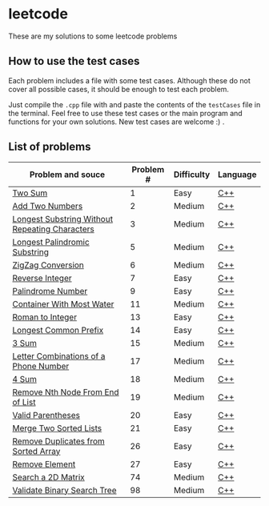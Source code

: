 # leetcode
These are my solutions to some leetcode problems

## How to use the test cases
Each problem includes a file with some test cases. Although these do not cover all possible cases, it should be enough to test each problem.

Just compile the `.cpp` file with and paste the contents of the `testCases` file in the terminal. Feel free to use these test cases or the main program and functions for your own solutions. New test cases are welcome :) .

## List of problems

|Problem and souce |Problem # |Difficulty|Language|
|---|---|---|---|
|[Two Sum](https://leetcode.com/problems/two-sum/)|1|Easy|[C++](leetcode/cpp/1-TwoSum/1-TwoSum.cpp)|
|[Add Two Numbers](https://leetcode.com/problems/add-two-numbers/)|2|Medium|[C++](leetcode/cpp/2-AddTwoNumbers/2-AddTwoNumbers.cpp)|
|[Longest Substring Without Repeating Characters](https://leetcode.com/problems/longest-substring-without-repeating-characters/)|3|Medium|[C++](leetcode/cpp/3-LongestSubstringWithoutRepeatingCharacters/3-LongestSubstringWithoutRepeatingCharacters.cpp)|
|[Longest Palindromic Substring](https://leetcode.com/problems/longest-palindromic-substring/)|5|Medium|[C++](leetcode/cpp/5-LongestPalindromicSubstring/5-LongestPalindromicSubstring.cpp)|
|[ZigZag Conversion](https://leetcode.com/problems/zigzag-conversion/)|6|Medium|[C++](leetcode/cpp/6-ZigZagConversion/6-ZigZagConversion.cpp)|
|[Reverse Integer](https://leetcode.com/problems/reverse-integer/)|7|Easy|[C++](leetcode/cpp/7-ReverseInteger/7-ReverseInteger.cpp)|
|[Palindrome Number](https://leetcode.com/problems/palindrome-number/submissions/)|9|Easy|[C++](leetcode/cpp/9-PalindromeNumber/9-PalindromeNumber.cpp)|
|[Container With Most Water](https://leetcode.com/problems/container-with-most-water/submissions/)|11|Medium|[C++](leetcode/cpp/11-ContainerWithMostWater/11-ContainerWithMostWater.cpp)|
|[Roman to Integer](https://leetcode.com/problems/roman-to-integer/)|13|Easy|[C++](leetcode/cpp/13-RomanToInteger/13-RomanToInteger.cpp)|
|[Longest Common Prefix](https://leetcode.com/problems/longest-common-prefix/)|14|Easy|[C++](leetcode/cpp/14-LongestCommonPrefix/14-LongestCommonPrefix.cpp)|
|[3 Sum](https://leetcode.com/problems/3sum/)|15|Medium|[C++](leetcode/cpp/15-3Sum/15-3Sum.cpp)|
|[Letter Combinations of a Phone Number](https://leetcode.com/problems/letter-combinations-of-a-phone-number/)|17|Medium|[C++](leetcode/cpp/17-LetterCombinationsOfAPhoneNumber/17-LetterCombinationsOfAPhoneNumber.cpp)|
|[4 Sum](https://leetcode.com/problems/4sum/)|18|Medium|[C++](leetcode/cpp/18-4Sum/18-4Sum.cpp)|
|[Remove Nth Node From End of List](https://leetcode.com/problems/remove-nth-node-from-end-of-list/)|19|Medium|[C++](leetcode/cpp/19-RemoveNthNodeFromEndOfList/19-RemoveNthNodeFromEndOfList.cpp)|
|[Valid Parentheses](https://leetcode.com/problems/valid-parentheses/)|20|Easy|[C++](leetcode/cpp/20-ValidParentheses/20-ValidParentheses.cpp)|
|[Merge Two Sorted Lists](https://leetcode.com/problems/merge-two-sorted-lists/)|21|Easy|[C++](leetcode/cpp/21-MergeTwoSortedLists/21-MergeTwoSortedLists.cpp)|
|[Remove Duplicates from Sorted Array](https://leetcode.com/problems/remove-duplicates-from-sorted-array/)|26|Easy|[C++](leetcode/cpp/26-RemoveDuplicatesFromSortedArray/26-RemoveDuplicatesFromSortedArray.cpp)|
|[Remove Element](https://leetcode.com/problems/remove-element/)|27|Easy|[C++](leetcode/cpp/27-RemoveElement/27-RemoveElement.cpp)|
|[Search a 2D Matrix](https://leetcode.com/problems/search-a-2d-matrix/)|74|Medium|[C++](leetcode/cpp/74-SearchA2DMatrix/74-SearchA2DMatrix.cpp)|
|[Validate Binary Search Tree](https://leetcode.com/problems/validate-binary-search-tree/)|98|Medium|[C++](leetcode/cpp/98-ValidateBinarySearchTree/98-ValidateBinarySearchTree.cpp)|